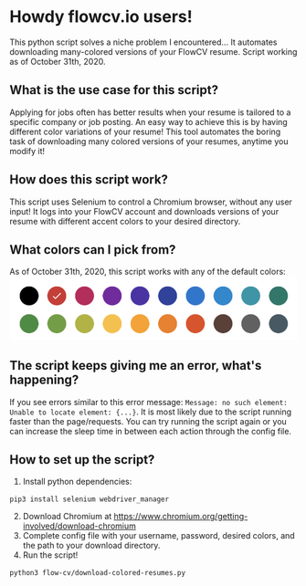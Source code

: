 # Howdy flowcv.io users!

This python script solves a niche problem I encountered... It automates downloading many-colored versions of your FlowCV resume. Script working as of October 31th, 2020.

## What is the use case for this script?

Applying for jobs often has better results when your resume is tailored to a specific company or job posting. An easy way to achieve this is by having different color variations of your resume! This tool automates the boring task of downloading many colored versions of your resumes, anytime you modify it!

## How does this script work?

This script uses Selenium to control a Chromium browser, without any user input! It logs into your FlowCV account and downloads versions of your resume with different accent colors to your desired directory.

## What colors can I pick from?

As of October 31th, 2020, this script works with any of the default colors:
![](flowcv-colors.png)

## The script keeps giving me an error, what's happening?

If you see errors similar to this error message: `Message: no such element: Unable to locate element: {...}`. It is most likely due to the script running faster than the page/requests. You can try running the script again or you can increase the sleep time in between each action through the config file.

## How to set up the script?

1. Install python dependencies:

```
pip3 install selenium webdriver_manager
```

2. Download Chromium at https://www.chromium.org/getting-involved/download-chromium
3. Complete config file with your username, password, desired colors, and the path to your download directory.
4. Run the script!

```
python3 flow-cv/download-colored-resumes.py
```
